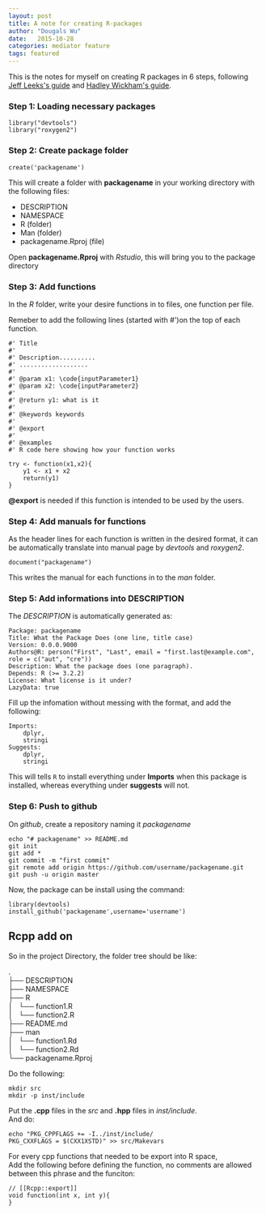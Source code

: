 ```yaml
---    
layout: post    
title: A note for creating R-packages    
author: "Dougals Wu"    
date:   2015-10-28    
categories: mediator feature    
tags: featured    
---    
```

    
This is the notes for myself on creating R packages in 6 steps, following [Jeff Leeks's guide](https://github.com/jtleek/rpackages) and [Hadley Wickham's guide](http://r-pkgs.had.co.nz/description.html).    
    
### Step 1: Loading necessary packages  ###
    
	library("devtools")    
	library("roxygen2")    
    
### Step 2: Create package folder ###   
    
	create('packagename')    

This will create a folder with **packagename** in your working directory with the following files:    
    
* DESCRIPTION         
* NAMESPACE    
* R (folder)    
* Man (folder)    
* packagename.Rproj (file)    
    
Open  **packagename.Rproj** with *Rstudio*, this will bring you to the package directory    
    
### Step 3: Add functions ###
    
In the *R* folder, write your desire functions in to files, one function per file.    
    
Remeber to add the following lines (started with #')on the top of each function.    
    
	#' Title    
	#'    
	#' Description..........    
	#' ...................    
	#'    
	#' @param x1: \code{inputParameter1}    
	#' @param x2: \code{inputParameter2}    
	#'    
	#' @return y1: what is it    
	#'    
	#' @keywords keywords    
	#'    
	#' @export    
	#'    
	#' @examples    
	#' R code here showing how your function works    
    
	try <- function(x1,x2){    
		y1 <- x1 + x2    
		return(y1)    
	}    
    
**@export** is needed if this function is intended to be used by the users.    
    
### Step 4: Add manuals for functions ###

As the header lines for each function is written in the desired format, it can be automatically translate into manual page by *devtools* and *roxygen2*.    
    
	document("packagename")    
    
This writes the manual for each functions in to the *man* folder.    
    
### Step 5: Add informations into DESCRIPTION   ###
 
The *DESCRIPTION* is automatically generated as:    
    
    Package: packagename    
    Title: What the Package Does (one line, title case)    
    Version: 0.0.0.9000    
    Authors@R: person("First", "Last", email = "first.last@example.com", role = c("aut", "cre"))    
    Description: What the package does (one paragraph).    
    Depends: R (>= 3.2.2)    
    License: What license is it under?    
    LazyData: true    
    
Fill up the infomation without messing with the format, and add the following:    
    
	Imports:    
	    dplyr,    
		stringi    
	Suggests:    
		dplyr,    
		stringi    
    
This will tells `R` to install everything under **Imports** when this package is installed, whereas everything under **suggests** will not.     
    
### Step 6: Push to github ###
On *github*, create a repository naming it *packagename*    
    
	echo "# packagename" >> README.md    
	git init    
	git add *    
	git commit -m "first commit"    
	git remote add origin https://github.com/username/packagename.git    
	git push -u origin master    
    
Now, the package can be install using the command:    
    
	library(devtools)    
	install_github('packagename',username='username')    
    
## Rcpp add on  ###

So in the project Directory, the folder tree should be like:    
    
.    
    ├── DESCRIPTION    
    ├── NAMESPACE    
    ├── R    
    │   └── function1.R    
    │   └── function2.R    
    ├── README.md    
    ├── man    
    │   └── function1.Rd    
    │   └── function2.Rd    
    └── packagename.Rproj    
    
Do the following:    
    
	mkdir src    
	mkdir -p inst/include    
    
Put the **.cpp** files in the *src* and **.hpp** files in *inst/include*.    
And do:    
    
	echo "PKG_CPPFLAGS += -I../inst/include/    
	PKG_CXXFLAGS = $(CXX1XSTD)" >> src/Makevars    
    
For every cpp functions that needed to be export into R space,    
Add the following before defining the function, no comments are allowed between this phrase and the funciton:    
    
	// [[Rcpp::export]]    
	void function(int x, int y){    
	}    
